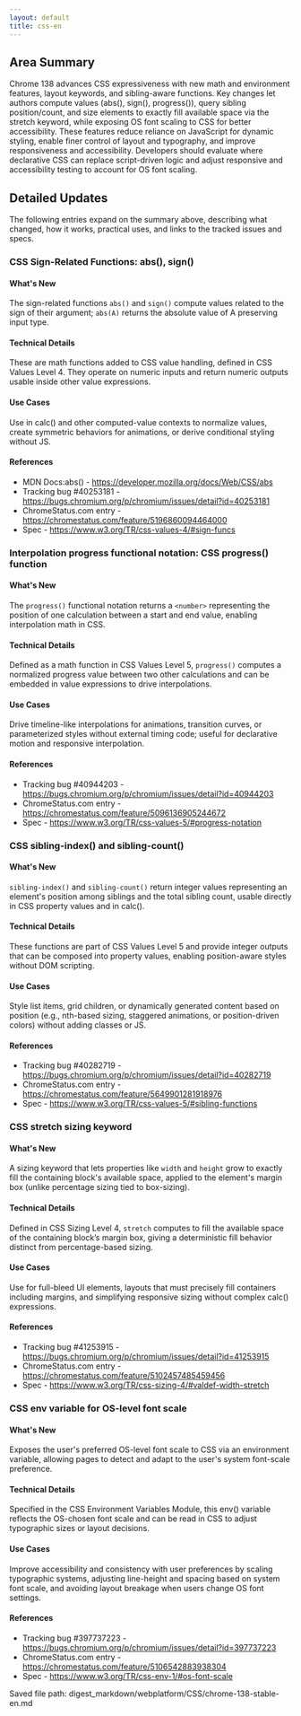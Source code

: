 ```yaml
---
layout: default
title: css-en
---
```


## Area Summary

Chrome 138 advances CSS expressiveness with new math and environment features, layout keywords, and sibling-aware functions. Key changes let authors compute values (abs(), sign(), progress()), query sibling position/count, and size elements to exactly fill available space via the stretch keyword, while exposing OS font scaling to CSS for better accessibility. These features reduce reliance on JavaScript for dynamic styling, enable finer control of layout and typography, and improve responsiveness and accessibility. Developers should evaluate where declarative CSS can replace script-driven logic and adjust responsive and accessibility testing to account for OS font scaling.

## Detailed Updates

The following entries expand on the summary above, describing what changed, how it works, practical uses, and links to the tracked issues and specs.

### CSS Sign-Related Functions: abs(), sign()

#### What's New
The sign-related functions `abs()` and `sign()` compute values related to the sign of their argument; `abs(A)` returns the absolute value of A preserving input type.

#### Technical Details
These are math functions added to CSS value handling, defined in CSS Values Level 4. They operate on numeric inputs and return numeric outputs usable inside other value expressions.

#### Use Cases
Use in calc() and other computed-value contexts to normalize values, create symmetric behaviors for animations, or derive conditional styling without JS.

#### References
- MDN Docs:abs() - https://developer.mozilla.org/docs/Web/CSS/abs
- Tracking bug #40253181 - https://bugs.chromium.org/p/chromium/issues/detail?id=40253181
- ChromeStatus.com entry - https://chromestatus.com/feature/5196860094464000
- Spec - https://www.w3.org/TR/css-values-4/#sign-funcs

### Interpolation progress functional notation: CSS progress() function

#### What's New
The `progress()` functional notation returns a `<number>` representing the position of one calculation between a start and end value, enabling interpolation math in CSS.

#### Technical Details
Defined as a math function in CSS Values Level 5, `progress()` computes a normalized progress value between two other calculations and can be embedded in value expressions to drive interpolations.

#### Use Cases
Drive timeline-like interpolations for animations, transition curves, or parameterized styles without external timing code; useful for declarative motion and responsive interpolation.

#### References
- Tracking bug #40944203 - https://bugs.chromium.org/p/chromium/issues/detail?id=40944203
- ChromeStatus.com entry - https://chromestatus.com/feature/5096136905244672
- Spec - https://www.w3.org/TR/css-values-5/#progress-notation

### CSS sibling-index() and sibling-count()

#### What's New
`sibling-index()` and `sibling-count()` return integer values representing an element's position among siblings and the total sibling count, usable directly in CSS property values and in calc().

#### Technical Details
These functions are part of CSS Values Level 5 and provide integer outputs that can be composed into property values, enabling position-aware styles without DOM scripting.

#### Use Cases
Style list items, grid children, or dynamically generated content based on position (e.g., nth-based sizing, staggered animations, or position-driven colors) without adding classes or JS.

#### References
- Tracking bug #40282719 - https://bugs.chromium.org/p/chromium/issues/detail?id=40282719
- ChromeStatus.com entry - https://chromestatus.com/feature/5649901281918976
- Spec - https://www.w3.org/TR/css-values-5/#sibling-functions

### CSS stretch sizing keyword

#### What's New
A sizing keyword that lets properties like `width` and `height` grow to exactly fill the containing block's available space, applied to the element's margin box (unlike percentage sizing tied to box-sizing).

#### Technical Details
Defined in CSS Sizing Level 4, `stretch` computes to fill the available space of the containing block’s margin box, giving a deterministic fill behavior distinct from percentage-based sizing.

#### Use Cases
Use for full-bleed UI elements, layouts that must precisely fill containers including margins, and simplifying responsive sizing without complex calc() expressions.

#### References
- Tracking bug #41253915 - https://bugs.chromium.org/p/chromium/issues/detail?id=41253915
- ChromeStatus.com entry - https://chromestatus.com/feature/5102457485459456
- Spec - https://www.w3.org/TR/css-sizing-4/#valdef-width-stretch

### CSS env variable for OS-level font scale

#### What's New
Exposes the user's preferred OS-level font scale to CSS via an environment variable, allowing pages to detect and adapt to the user's system font-scale preference.

#### Technical Details
Specified in the CSS Environment Variables Module, this env() variable reflects the OS-chosen font scale and can be read in CSS to adjust typographic sizes or layout decisions.

#### Use Cases
Improve accessibility and consistency with user preferences by scaling typographic systems, adjusting line-height and spacing based on system font scale, and avoiding layout breakage when users change OS font settings.

#### References
- Tracking bug #397737223 - https://bugs.chromium.org/p/chromium/issues/detail?id=397737223
- ChromeStatus.com entry - https://chromestatus.com/feature/5106542883938304
- Spec - https://www.w3.org/TR/css-env-1/#os-font-scale

Saved file path: digest_markdown/webplatform/CSS/chrome-138-stable-en.md
